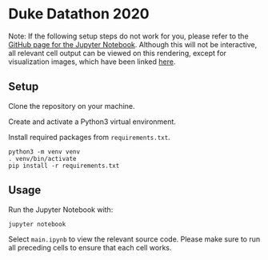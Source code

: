 # Duke Datathon 2020

Note: If the following setup steps do not work for you, please refer to the [GitHub page for the Jupyter Notebook](https://github.com/joydeepm02/duke-datathon-2020/blob/master/main.ipynb). Although this will not be interactive, all relevant cell output can be viewed on this rendering, except for visualization images, which have been linked [here](https://github.com/joydeepm02/duke-datathon-2020/blob/master/resources/).

## Setup

Clone the repository on your machine.

Create and activate a Python3 virtual environment.

Install required packages from `requirements.txt`.
```
python3 -m venv venv
. venv/bin/activate
pip install -r requirements.txt
```

## Usage
Run the Jupyter Notebook with:
```
jupyter notebook
```

Select `main.ipynb` to view the relevant source code.
Please make sure to run all preceding cells to ensure that each cell works.
